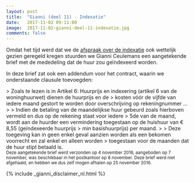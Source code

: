 ```yaml
---
layout: post
title:  "Gianni (deel 11) - Indexatie"
date:   2017-11-02 09:11:00
image:  2017-11-02-gianni-deel-11-indexatie.jpg
comments: false
---
```

Omdat het tijd werd dat we de [afspraak over de indexatie](/blog/2017/10/gianni-deel-7-ocmw#afspraak-indexatie) ook 
wettelijk gezien geregeld kregen stuurden we <span itemscope itemtype="http://schema.org/Person"><span itemprop="givenName">Gianni</span> <span class="hidden" itemprop="familyName">Ceulemans</span></span> 
een aangetekende brief met de mededeling dat de huur zou geïndexeerd worden.

In deze brief zat ook een addendum voor het contract, waarin we onderstaande clausule toevoegden:

<div class="email" markdown="1">
> Zoals te lezen is in Artikel 6: Huurprijs en indexering (artikel 6 van de woninghuurwet) dienen de huurprijs en de 
> kosten vóór de vijfde van iedere maand gestort te worden door overschrijving op rekeningnummer &hellip;
>
> Indien de betaling van de maandelijkse huur gebeurd zoals hierboven vermeld en dus op de rekening staat voor iedere 
> 5de van de maand, wordt aan de huurder een vermindering toegestaan op de huishuur van € 8,55 (geïndexeerde huurprijs 
> min basishuurprijs) per maand.
>
> Deze toegeving kan in geen enkel geval aanzien worden als een bekomen voorrecht en zal enkel en alleen worden 
> toegestaan voor de maanden dat de huur stipt betaald is.
</div>

<small class="text-muted">
Deze aangetekende brief werd verzonden op 4 november 2016, aangeboden op 7 november, was beschikbaar in het postkantoor
op 8 november. Deze brief werd niet afgehaald, en hebben we dus zelf mogen afhalen op 25 november 2016.
</small>

{% include _gianni_disclaimer_nl.html %}
